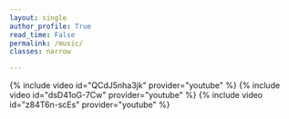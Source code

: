 ```yaml
---
layout: single
author_profile: True
read_time: False
permalink: /music/
classes: narrow

---
```

{% include video id="QCdJ5nha3jk" provider="youtube" %}
{% include video id="dsD41oG-7Cw" provider="youtube" %}
{% include video id="z84T6n-scEs" provider="youtube" %}
